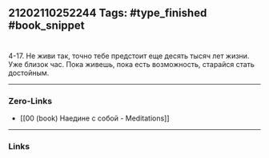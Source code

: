 21202110252244
Tags: #type_finished #book_snippet 
---
# 

 4-17. Не живи так, точно тебе предстоит еще десять тысяч лет жизни. Уже близок час. Пока живешь, пока есть возможность, старайся стать достойным. 

---
### Zero-Links
 - [[00 (book) Наедине с собой - Meditations]]
---
### Links
